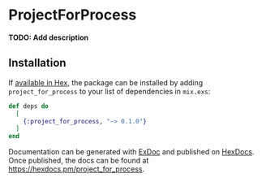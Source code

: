 # ProjectForProcess

**TODO: Add description**

## Installation

If [available in Hex](https://hex.pm/docs/publish), the package can be installed
by adding `project_for_process` to your list of dependencies in `mix.exs`:

```elixir
def deps do
  [
    {:project_for_process, "~> 0.1.0"}
  ]
end
```

Documentation can be generated with [ExDoc](https://github.com/elixir-lang/ex_doc)
and published on [HexDocs](https://hexdocs.pm). Once published, the docs can
be found at <https://hexdocs.pm/project_for_process>.


